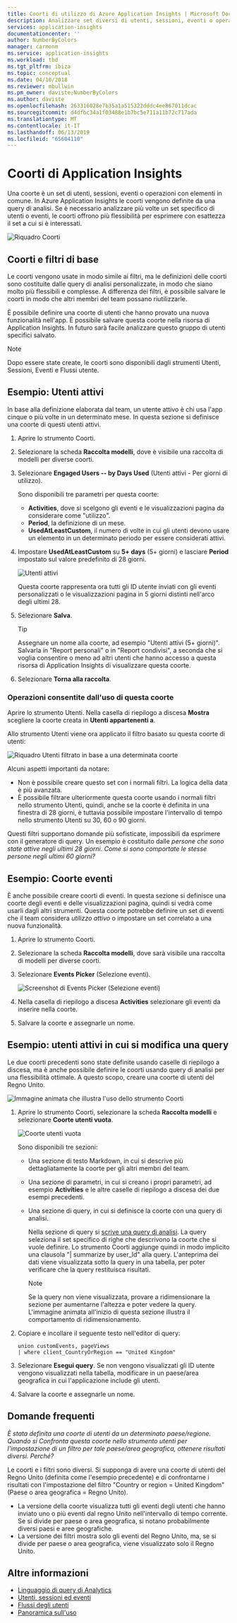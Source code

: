 ```yaml
---
title: Coorti di utilizzo di Azure Application Insights | Microsoft Docs
description: Analizzare set diversi di utenti, sessioni, eventi o operazioni con elementi in comune
services: application-insights
documentationcenter: ''
author: NumberByColors
manager: carmonm
ms.service: application-insights
ms.workload: tbd
ms.tgt_pltfrm: ibiza
ms.topic: conceptual
ms.date: 04/10/2018
ms.reviewer: mbullwin
ms.pm_owner: daviste;NumberByColors
ms.author: daviste
ms.openlocfilehash: 263316028e7b35a1a515322dddc4ee867011dcac
ms.sourcegitcommit: d4dfbc34a1f03488e1b7bc5e711a11b72c717ada
ms.translationtype: MT
ms.contentlocale: it-IT
ms.lasthandoff: 06/13/2019
ms.locfileid: "65604110"
---
```

# <a name="application-insights-cohorts"></a>Coorti di Application Insights

Una coorte è un set di utenti, sessioni, eventi o operazioni con elementi in comune. In Azure Application Insights le coorti vengono definite da una query di analisi. Se è necessario analizzare più volte un set specifico di utenti o eventi, le coorti offrono più flessibilità per esprimere con esattezza il set a cui si è interessati.

![Riquadro Coorti](./media/usage-cohorts/001.png)

## <a name="cohorts-versus-basic-filters"></a>Coorti e filtri di base

Le coorti vengono usate in modo simile ai filtri, ma le definizioni delle coorti sono costituite dalle query di analisi personalizzate, in modo che siano molto più flessibili e complesse. A differenza dei filtri, è possibile salvare le coorti in modo che altri membri del team possano riutilizzarle.

È possibile definire una coorte di utenti che hanno provato una nuova funzionalità nell'app. È possibile salvare questa coorte nella risorsa di Application Insights. In futuro sarà facile analizzare questo gruppo di utenti specifici salvato.

> [!NOTE]
> Dopo essere state create, le coorti sono disponibili dagli strumenti Utenti, Sessioni, Eventi e Flussi utente.

## <a name="example-engaged-users"></a>Esempio: Utenti attivi

In base alla definizione elaborata dal team, un utente attivo è chi usa l'app cinque o più volte in un determinato mese. In questa sezione si definisce una coorte di questi utenti attivi.

1. Aprire lo strumento Coorti.

2. Selezionare la scheda **Raccolta modelli**, dove è visibile una raccolta di modelli per diverse coorti.

3. Selezionare **Engaged Users -- by Days Used** (Utenti attivi - Per giorni di utilizzo).

    Sono disponibili tre parametri per questa coorte:
    * **Activities**, dove si scelgono gli eventi e le visualizzazioni pagina da considerare come "utilizzo".
    * **Period**, la definizione di un mese.
    * **UsedAtLeastCustom**, il numero di volte in cui gli utenti devono usare un elemento in un determinato periodo per essere considerati attivi.

4. Impostare **UsedAtLeastCustom** su **5+ days** (5+ giorni) e lasciare **Period** impostato sul valore predefinito di 28 giorni.

    ![Utenti attivi](./media/usage-cohorts/003.png)

    Questa coorte rappresenta ora tutti gli ID utente inviati con gli eventi personalizzati o le visualizzazioni pagina in 5 giorni distinti nell'arco degli ultimi 28.

5. Selezionare **Salva**.

   > [!TIP]
   > Assegnare un nome alla coorte, ad esempio "Utenti attivi (5+ giorni)". Salvarla in "Report personali" o in "Report condivisi", a seconda che si voglia consentire o meno ad altri utenti che hanno accesso a questa risorsa di Application Insights di visualizzare questa coorte.

6. Selezionare **Torna alla raccolta**.

### <a name="what-can-you-do-by-using-this-cohort"></a>Operazioni consentite dall'uso di questa coorte

Aprire lo strumento Utenti. Nella casella di riepilogo a discesa **Mostra** scegliere la coorte creata in **Utenti appartenenti a**.

Allo strumento Utenti viene ora applicato il filtro basato su questa coorte di utenti:

![Riquadro Utenti filtrato in base a una determinata coorte](./media/usage-cohorts/004.png)

Alcuni aspetti importanti da notare:

* Non è possibile creare questo set con i normali filtri. La logica della data è più avanzata.
* È possibile filtrare ulteriormente questa coorte usando i normali filtri nello strumento Utenti, quindi, anche se la coorte è definita in una finestra di 28 giorni, è tuttavia possibile impostare l'intervallo di tempo nello strumento Utenti su 30, 60 o 90 giorni.

Questi filtri supportano domande più sofisticate, impossibili da esprimere con il generatore di query. Un esempio è costituito dalle _persone che sono state attive negli ultimi 28 giorni. Come si sono comportate le stesse persone negli ultimi 60 giorni?_

## <a name="example-events-cohort"></a>Esempio: Coorte eventi

È anche possibile creare coorti di eventi. In questa sezione si definisce una coorte degli eventi e delle visualizzazioni pagina, quindi si vedrà come usarli dagli altri strumenti. Questa coorte potrebbe definire un set di eventi che il team considera _utilizzo attivo_ o impostare un set correlato a una nuova funzionalità.

1. Aprire lo strumento Coorti.

2. Selezionare la scheda **Raccolta modelli**, dove sarà visibile una raccolta di modelli per diverse coorti.

3. Selezionare **Events Picker** (Selezione eventi).

    ![Screenshot di Events Picker (Selezione eventi)](./media/usage-cohorts/006.png)

4. Nella casella di riepilogo a discesa **Activities** selezionare gli eventi da inserire nella coorte.

5. Salvare la coorte e assegnarle un nome.

## <a name="example-active-users-where-you-modify-a-query"></a>Esempio: utenti attivi in cui si modifica una query

Le due coorti precedenti sono state definite usando caselle di riepilogo a discesa, ma è anche possibile definire le coorti usando query di analisi per una flessibilità ottimale. A questo scopo, creare una coorte di utenti del Regno Unito.

![Immagine animata che illustra l'uso dello strumento Coorti](./media/usage-cohorts/cohorts0001.gif)

1. Aprire lo strumento Coorti, selezionare la scheda **Raccolta modelli** e selezionare **Coorte utenti vuota**.

    ![Coorte utenti vuota](./media/usage-cohorts/001.png)

    Sono disponibili tre sezioni:
   * Una sezione di testo Markdown, in cui si descrive più dettagliatamente la coorte per gli altri membri del team.

   * Una sezione di parametri, in cui si creano i propri parametri, ad esempio **Activities** e le altre caselle di riepilogo a discesa dei due esempi precedenti.

   * Una sezione di query, in cui si definisce la coorte con una query di analisi.

     Nella sezione di query si [scrive una query di analisi](/azure/kusto/query). La query seleziona il set specifico di righe che descrivono la coorte che si vuole definire. Lo strumento Coorti aggiunge quindi in modo implicito una clausola "| summarize by user_Id" alla query. L'anteprima dei dati viene visualizzata sotto la query in una tabella, per poter verificare che la query restituisca risultati.

     > [!NOTE]
     > Se la query non viene visualizzata, provare a ridimensionare la sezione per aumentarne l'altezza e poter vedere la query. L'immagine animata all'inizio di questa sezione illustra il comportamento di ridimensionamento.

2. Copiare e incollare il seguente testo nell'editor di query:

    ```KQL
    union customEvents, pageViews
    | where client_CountryOrRegion == "United Kingdom"
    ```

3. Selezionare **Esegui query**. Se non vengono visualizzati gli ID utente vengono visualizzati nella tabella, modificare in un paese/area geografica in cui l'applicazione include gli utenti.

4. Salvare la coorte e assegnarle un nome.

## <a name="frequently-asked-questions"></a>Domande frequenti

_È stata definita una coorte di utenti da un determinato paese/regione. Quando si Confronta questa coorte nello strumento utenti per l'impostazione di un filtro per tale paese/area geografica, ottenere risultati diversi. Perché?_

Le coorti e i filtri sono diversi. Si supponga di avere una coorte di utenti del Regno Unito (definita come l'esempio precedente) e di confrontarne i risultati con l'impostazione del filtro "Country or region = United Kingdom" (Paese o area geografica = Regno Unito).

* La versione della coorte visualizza tutti gli eventi degli utenti che hanno inviato uno o più eventi dal regno Unito nell'intervallo di tempo corrente. Se si divide per paese o area geografica, si notano probabilmente diversi paesi e aree geografiche.
* La versione dei filtri mostra solo gli eventi del Regno Unito, ma, se si divide per paese o area geografica, viene visualizzato solo il Regno Unito.

## <a name="learn-more"></a>Altre informazioni

* [Linguaggio di query di Analytics](https://go.microsoft.com/fwlink/?linkid=856587)
* [Utenti, sessioni ed eventi](usage-segmentation.md)
* [Flussi degli utenti](usage-flows.md)
* [Panoramica sull'uso](usage-overview.md)